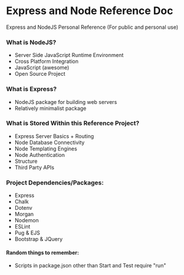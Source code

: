 # Express and Node Reference Doc
Express and NodeJS Personal Reference (For public and personal use)

### What is NodeJS?
- Server Side JavaScript Runtime Environment  
- Cross Platform Integration
- JavaScript (awesome)
- Open Source Project

### What is Express?
- NodeJS package for building web servers 
- Relatively minimalist package

### What is Stored Within this Reference Project?
- Express Server Basics + Routing
- Node Database Connectivity
- Node Templating Engines
- Node Authentication
- Structure
- Third Party APIs 

### Project Dependencies/Packages:
- Express
- Chalk
- Dotenv
- Morgan
- Nodemon
- ESLint
- Pug & EJS
- Bootstrap & JQuery

#### Random things to remember:
- Scripts in package.json other than Start and Test require "run"

